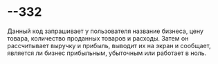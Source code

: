 # --332
Данный код запрашивает у пользователя название бизнеса, цену товара, количество проданных товаров и расходы. Затем он рассчитывает выручку и прибыль, выводит их на экран и сообщает, является ли бизнес прибыльным, убыточным или работает в ноль.
